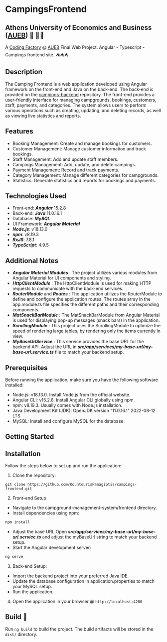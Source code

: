 # CampingsFrontend

## Athens University of Economics and Business ([AUEB](https://aueb.gr/)) 🏫 👨‍🎓
A [Coding Factory](https://codingfactory.aueb.gr/) @ [AUEB](https://aueb.gr/) Final Web Project. Angular - Typescript - Campings frontend site. ⛺⛺⛺

## Description
The Camping Frontend is a web application developed using Angular framework on the front-end and Java on the back-end. The back-end is provided on the [campings-backend](https://github.com/KountourisPanagiotis/campings-backend/blob/main/README.md) repository. The front-end provides a user-friendly interface for managing campgrounds, bookings, customers, staff, payments, and categories. The system allows users to perform various operations such as creating, updating, and deleting records, as well as viewing live statistics and reports.

## Features
- Booking Management: Create and manage bookings for customers.
- Customer Management: Manage customer information and track bookings.
- Staff Management: Add and update staff members.
- Campings Management: Add, update, and delete campings.
- Payment Management: Record and track payments.
- Category Management: Manage different categories for campgrounds.
- Statistics: Generate statistics and reports for bookings and payments.

## Technologies Used

- Front-end: ***Angular*** 15.2.8
- Back-end: ***Java*** 11.0.16.1
- Database: ***MySQL***
- UI Framework: ***Angular Material***
- ***Node.js***: v18.13.0
- ***npm***: v8.19.3
- ***RxJS***: 7.8.1
- ***TypeScript***: 4.9.5

## Additional Notes
- ***Angular Material Modules*** : The project utilizes various modules from Angular Material for UI components and styling.
- ***HttpClientModule*** : The HttpClientModule is used for making HTTP requests to communicate with the back-end services.
- ***RouterModule*** and ***Routes*** : The application utilizes the RouterModule to define and configure the application routes. The routes array in the app.module.ts file specifies the different paths and their corresponding components.
- ***MatSnackBarModule*** : The MatSnackBarModule from Angular Material is used for displaying pop-up messages (snack bars) in the application.
- ***ScrollingModule*** : This project uses the ScrollingModule to optimize the speed of rendering large tables, by rendering only the items currently in view.
- ***MyBaseUrlService*** : This service provides the base URL for the backend API. Adjust the URL in ***src/app/services/my-base-url/my-base-url.service.ts*** file to match your backend setup.

## Prerequisites

Before running the application, make sure you have the following software installed:

- Node.js: v18.13.0. Install Node.js from the official website.
- Angular CLI: v15.2.8. Install Angular CLI globally using npm.
- npm: v8.19.3. Usually comes with Node.js installation.
- Java Development Kit (JDK): OpenJDK version "11.0.16.1" 2022-08-12 LTS
- MySQL: Install and configure MySQL for the database.

## Getting Started
## Installation

Follow the steps below to set up and run the application:

1. Clone the repository:
```
git clone https://github.com/KountourisPanagiotis/campings-frontend.git
```
2. Front-end Setup
  - Navigate to the campground-management-system/frontend directory.
  - Install dependencies using npm:
```bash
npm install
```
  - Adjust the base URL:Open ***src/app/services/my-base-url/my-base-url.service.ts*** and adjust the myBaseUrl string to match your backend setup.
  - Start the Angular development server:
```bash
ng serve
```
3. Back-end Setup:
  - Import the backend project into your preferred Java IDE.
  - Update the database configuration in application.properties to match your MySQL setup.
  - Run the application.
4. Open the application in your browser @ `http://localhost:4200`

## Build 🔨

Run `ng build` to build the project. The build artifacts will be stored in the `dist/` directory.
